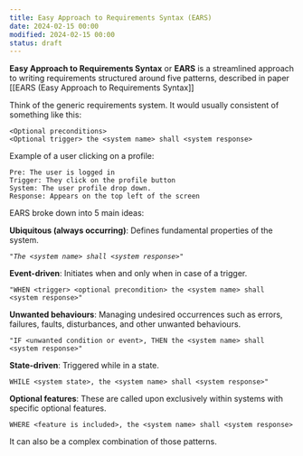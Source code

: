 ```yaml
---
title: Easy Approach to Requirements Syntax (EARS)
date: 2024-02-15 00:00
modified: 2024-02-15 00:00
status: draft
---
```


**Easy Approach to Requirements Syntax** or **EARS** is a streamlined approach to writing requirements structured around five patterns, described in paper [[EARS (Easy Approach to Requirements Syntax]]

Think of the generic requirements system. It would usually consistent of something like this:

```
<Optional preconditions>
<Optional trigger> the <system name> shall <system response>
```

Example of a user clicking on a profile:

```
Pre: The user is logged in
Trigger: They click on the profile button
System: The user profile drop down.
Response: Appears on the top left of the screen
```

EARS broke down into 5 main ideas:

**Ubiquitous (always occurring)**: Defines fundamental properties of the system.

*`"The <system name> shall <system response>"`*
    
**Event-driven**: Initiates when and only when in case of a trigger.

`"WHEN <trigger> <optional precondition> the <system name> shall <system response>"`
   
 **Unwanted behaviours**: Managing undesired occurrences such as errors, failures, faults, disturbances, and other unwanted behaviours.
 
 `"IF <unwanted condition or event>, THEN the <system name> shall <system response>"`
    
**State-driven**: Triggered while in a state.

`WHILE <system state>, the <system name> shall <system response>"`
    
**Optional features**: These are called upon exclusively within systems with specific optional features.

`WHERE <feature is included>, the <system name> shall <system response>`

It can also be a complex combination of those patterns.